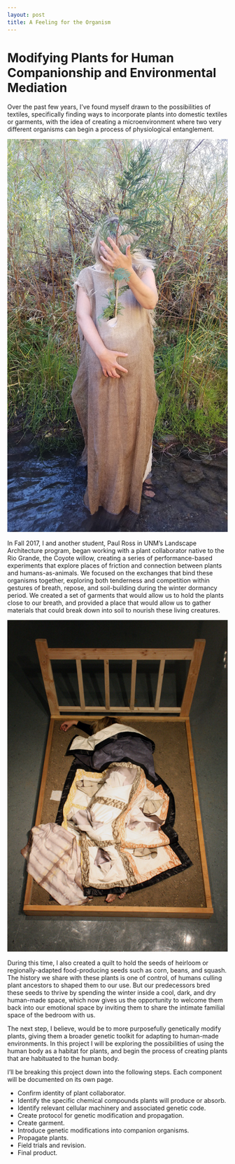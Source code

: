 ```yaml
---
layout: post
title: A Feeling for the Organism
---
```


# Modifying Plants for Human Companionship and Environmental Mediation

Over the past few years, I’ve found myself drawn to the possibilities of textiles, specifically finding ways to incorporate plants into domestic textiles or garments, with the idea of creating a microenvironment where two very different organisms can begin a process of physiological entanglement. 

![GroundWork](/assets/images/20190305_gw.jpg)

In Fall 2017, I and another student, Paul Ross in UNM’s Landscape Architecture program, began working with a plant collaborator native to the Rio Grande, the Coyote willow, creating a series of performance-based experiments that explore places of friction and connection between plants and humans-as-animals. We focused on the exchanges that bind these organisms together, exploring both tenderness and competition within gestures of breath, repose, and soil-building during the winter dormancy period. We created a set of garments that would allow us to hold the plants close to our breath, and provided a place that would allow us to gather materials that could break down into soil to nourish these living creatures.

![Seed Quilt](/assets/images/20190305_webseedquilt.jpg)

During this time, I also created a quilt to hold the seeds of heirloom or regionally-adapted food-producing seeds such as corn, beans, and squash. The history we share with these plants is one of control, of humans culling plant ancestors to shaped them to our use. But our predecessors bred these seeds to thrive by spending the winter inside a cool, dark, and dry human-made space, which now gives us the opportunity to welcome them back into our emotional space by inviting them to share the intimate familial space of the bedroom with us.

The next step, I believe, would be to more purposefully genetically modify plants, giving them a broader genetic toolkit for adapting to human-made environments. In this project I will be exploring the possibilities of using the human body as a habitat for plants, and begin the process of creating plants that are habituated to the human body.

I’ll be breaking this project down into the following steps. Each component will be documented on its own page.

* Confirm identity of plant collaborator.
* Identify the specific chemical compounds plants will produce or absorb.
* Identify relevant cellular machinery and associated genetic code.
* Create protocol for genetic modification and propagation.
* Create garment.
* Introduce genetic modifications into companion organisms.
* Propagate plants.
* Field trials and revision.
* Final product.
